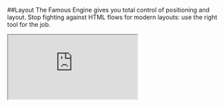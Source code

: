 ##Layout
The Famous Engine gives you total control of positioning and layout. Stop fighting against HTML flows for modern layouts:  use the right tool for the job.
<iframe src='http://staging.famous.org/examples/index.html?block=layout&detail=false' scrolling='no' class='code-block' allowtransparency='true'></iframe>